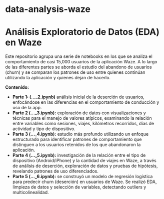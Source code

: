 # data-analysis-waze

# Análisis Exploratorio de Datos (EDA) en Waze

Este repositorio agrupa una serie de notebooks en los que se analiza el comportamiento de casi 15,000 usuarios de la aplicación Waze. A lo largo de las diferentes partes se aborda el estudio del abandono de usuarios (churn) y se comparan los patrones de uso entre quienes continúan utilizando la aplicación y quienes dejan de hacerlo.

**Contenido:**

- **Parte 1: (..._2.ipynb)** análisis inicial de la deserción de usuarios, enfocándose en las diferencias en el comportamiento de conducción y uso de la app.
- **Parte 2 (..._3.ipynb):** exploración de datos con visualizaciones y técnicas para el manejo de valores atípicos, examinando la relación entre variables como sesiones, viajes, kilómetros recorridos, días de actividad y tipo de dispositivo.
- **Parte 3 (..._4.ipynb):** estudio más profundo utilizando un enfoque estructurado para identificar patrones de comportamiento que distinguen a los usuarios retenidos de los que abandonaron la aplicación.
- **Parte 4 (..._5.ipynb):** investigación de la relación entre el tipo de dispositivo (Android/iPhone) y la cantidad de viajes en Waze, a través de análisis de deserción, exploración de datos y pruebas de hipótesis, revelando patrones de uso diferenciados.
- **Parte 5 (..._6.ipynb):** se construyó un modelo de regresión logística para predecir churn (deserción) en usuarios de Waze. Se realizó EDA, limpieza de datos y selección de variables, detectando outliers y multicolinealidad.
